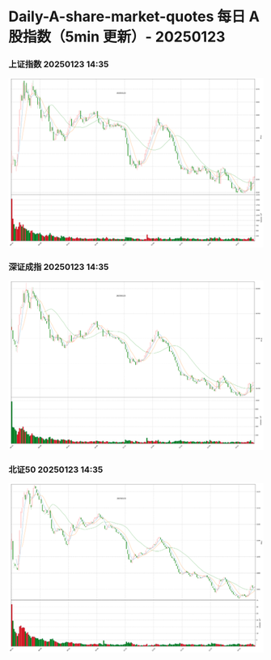 
# Daily-A-share-market-quotes 每日 A 股指数（5min 更新）- 20250123

### 上证指数 20250123 14:35
![](./fig/2025/1/20250123-sh000001.png)

### 深证成指 20250123 14:35
![](./fig/2025/1/20250123-sz399001.png)

### 北证50 20250123 14:35
![](./fig/2025/1/20250123-bj899050.png)
